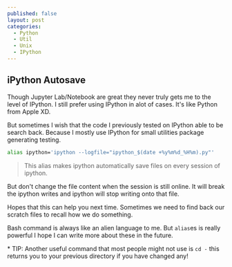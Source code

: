 ```yaml
---
published: false
layout: post
categories:
  - Python
  - Util
  - Unix
  - IPython
---
```

## iPython Autosave

Though Jupyter Lab/Notebook are great they never truly gets me to the level of IPython. I still prefer using IPython in alot of cases. It's like Python from Apple XD.

But sometimes I wish that the code I previously tested on IPython able to be search back. Because I mostly use IPython for small utilities package generating testing. 

```bash
alias ipython='ipython --logfile="ipython_$(date +%y%m%d_%H%m).py"'
```

> This alias makes ipython automatically save files on every session of ipython.

But don't change the file content when the session is still online. It will break the ipython writes and ipython will stop writing onto that file.

Hopes that this can help you next time. Sometimes we need to find back our scratch files to recall how we do something.

Bash command is always like an alien language to me. But `alias`es is really powerful I hope I can write more about these in the future.

\* TIP: Another useful command that most people might not use is `cd -` this returns you to your previous directory if you have changed any!
